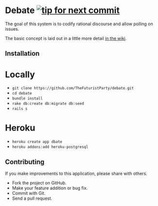 Debate [![tip for next commit](http://tip4commit.com/projects/827.svg)](http://tip4commit.com/projects/827)
======

The goal of this system is to codify rational discourse and allow polling on issues.

The basic concept is laid out in a little more detail [in the wiki](https://github.com/TheFuturistParty/debate/wiki/Data-Model).

Installation
------------

# Locally

- `git clone https://github.com/TheFuturistParty/debate.git`
- `cd debate`
- `bundle install`
- `rake db:create db:migrate db:seed`
- `rails s`

# Heroku

- `heroku create app dbate`
- `heroku addons:add heroku-postgresql`


Contributing
------------

If you make improvements to this application, please share with others.

- Fork the project on GitHub.
- Make your feature addition or bug fix.
- Commit with Git.
- Send a pull request.
